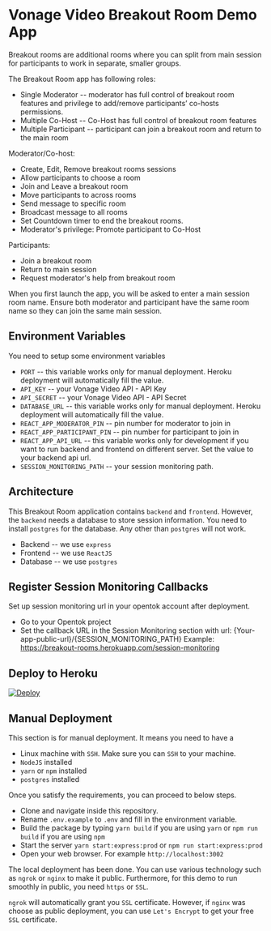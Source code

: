 # Vonage Video Breakout Room Demo App

Breakout rooms are additional rooms where you can split from main session for participants to work in separate, smaller groups.

The Breakout Room app has following roles:
  - Single Moderator -- moderator has full control of breakout room features and privilege to add/remove participants’ co-hosts permissions.
  - Multiple Co-Host -- Co-Host has full control of breakout room features
  - Multiple Participant -- participant can join a breakout room and return to the main room


Moderator/Co-host:
  - Create, Edit, Remove breakout rooms sessions
  - Allow participants to choose a room
  - Join and Leave a breakout room
  - Move participants to across rooms
  - Send message to specific room
  - Broadcast message to all rooms
  - Set Countdown timer to end the breakout rooms.
  - Moderator's privilege: Promote participant to Co-Host

Participants:
  - Join a breakout room
  - Return to main session
  - Request moderator's help from breakout room

When you first launch the app, you will be asked to enter a main session room name. Ensure both moderator and participant have the same room name so they can join the same main session.


## Environment Variables
You need to setup some environment variables 

  - `PORT` -- this variable works only for manual deployment. Heroku deployment will automatically fill the value.
  - `API_KEY` -- your Vonage Video API - API Key
  - `API_SECRET` -- your Vonage Video API - API Secret
  - `DATABASE_URL` -- this variable works only for manual deployment. Heroku deployment will automatically fill the value.
  - `REACT_APP_MODERATOR_PIN` -- pin number for moderator to join in
  - `REACT_APP_PARTICIPANT_PIN` -- pin number for participant to join in
  - `REACT_APP_API_URL` -- this variable works only for development if you want to run backend and frontend on different server. Set the value to your backend api url.
  - `SESSION_MONITORING_PATH` -- your session monitoring path.

## Architecture
This Breakout Room application contains `backend` and `frontend`. However, the `backend` needs a database to store session information. You need to install `postgres` for the database. Any other than `postgres` will not work.

  - Backend -- we use `express`
  - Frontend -- we use `ReactJS`
  - Database -- we use `postgres`

## Register Session Monitoring Callbacks
Set up session monitoring url in your opentok account after deployment.
  - Go to your Opentok project
  - Set the callback URL in the Session Monitoring section with url: {Your-app-public-url}/{SESSION_MONITORING_PATH} Example: https://breakout-rooms.herokuapp.com/session-monitoring

## Deploy to Heroku
[![Deploy](https://www.herokucdn.com/deploy/button.svg)](https://heroku.com/deploy?template=https://github.com/nexmo-se/video-breakout-room)

## Manual Deployment
This section is for manual deployment. It means you need to have a 
  
  - Linux machine with `SSH`. Make sure you can `SSH` to your machine.
  - `NodeJS` installed
  - `yarn` or `npm` installed
  - `postgres` installed 

Once you satisfy the requirements, you can proceed to below steps.
  
  - Clone and navigate inside this repository.
  - Rename `.env.example` to `.env` and fill in the environment variable.
  - Build the package by typing `yarn build` if you are using `yarn` or `npm run build` if you are using `npm`
  - Start the server `yarn start:express:prod` or `npm run start:express:prod`
  - Open your web browser. For example `http://localhost:3002`

The local deployment has been done. You can use various technology such as `ngrok` or `nginx` to make it public. Furthermore, for this demo to run smoothly in public, you need `https` or `SSL`. 

`ngrok` will automatically grant you `SSL` certificate. However, if `nginx` was choose as public deployment, you can use `Let's Encrypt` to get your free `SSL` certificate.

